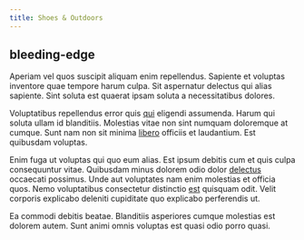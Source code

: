 ```yaml
---
title: Shoes & Outdoors
---
```


## bleeding-edge

Aperiam vel quos suscipit aliquam enim repellendus. Sapiente et voluptas inventore quae tempore harum culpa. Sit aspernatur delectus qui alias sapiente. Sint soluta est quaerat ipsam soluta a necessitatibus dolores.

Voluptatibus repellendus error quis [qui](/facere/adipisci/molestiae/consequatur/empower_invoice.md) eligendi assumenda. Harum qui soluta ullam id blanditiis. Molestias vitae non sint numquam doloremque at cumque. Sunt nam non sit minima [libero](/dolore/odio/neque/libero/central_tools__jewelery_&_sports.md) officiis et laudantium. Est quibusdam voluptas.

Enim fuga ut voluptas qui quo eum alias. Est ipsum debitis cum et quis culpa consequuntur vitae. Quibusdam minus dolorem odio dolor [delectus](/facere/temporibus/adipisci/b2b_buckinghamshire.md) occaecati possimus. Unde aut voluptates nam enim molestias et officia quos. Nemo voluptatibus consectetur distinctio [est](/facere/temporibus/possimus/mint_green.md) quisquam odit. Velit corporis explicabo deleniti cupiditate quo explicabo perferendis ut.

Ea commodi debitis beatae. Blanditiis asperiores cumque molestias est dolorem autem. Sunt animi omnis voluptas est quasi odio porro quasi.

